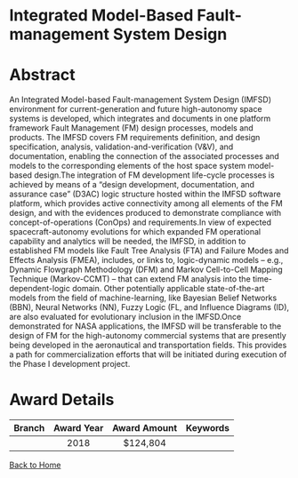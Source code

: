 
Integrated Model-Based Fault-management System Design
=====================================================

# Abstract


An Integrated Model-based Fault-management System Design (IMFSD) environment for current-generation and future high-autonomy space systems is developed, which integrates and documents in one platform framework Fault Management (FM) design processes, models and products. The IMFSD covers FM requirements definition, and design specification, analysis, validation-and-verification (V&V), and documentation, enabling the connection of the associated processes and models to the corresponding elements of the host space system model-based design.The integration of FM development life-cycle processes is achieved by means of a “design development, documentation, and assurance case” (D3AC) logic structure hosted within the IMFSD software platform, which provides active connectivity among all elements of the FM design, and with the evidences produced to demonstrate compliance with concept-of-operations (ConOps) and requirements.In view of expected spacecraft-autonomy evolutions for which expanded FM operational capability and analytics will be needed, the IMFSD, in addition to established FM models like Fault Tree Analysis (FTA) and Failure Modes and Effects Analysis (FMEA), includes, or links to, logic-dynamic models – e.g., Dynamic Flowgraph Methodology (DFM) and Markov Cell-to-Cell Mapping Technique (Markov-CCMT) – that can extend FM analysis into the time-dependent-logic domain. Other potentially applicable state-of-the-art models from the field of machine-learning, like Bayesian Belief Networks (BBN), Neural Networks (NN), Fuzzy Logic (FL, and Influence Diagrams (ID), are also evaluated for evolutionary inclusion in the IMFSD.Once demonstrated for NASA applications, the IMFSD will be transferable to the design of FM for the high-autonomy commercial systems that are presently being developed in the aeronautical and transportation fields. This provides a path for commercialization efforts that will be initiated during execution of the Phase I development project.  

# Award Details

|Branch|Award Year|Award Amount|Keywords|
| :---: | :---: | :---: | :---: |
||2018|$124,804||
  
  


[Back to Home](https://github.com/chrischow/dod_sbir_awards/JT/#467)
